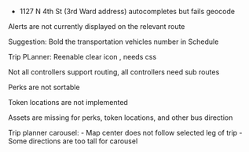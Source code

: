 - 1127 N 4th St (3rd Ward address) autocompletes but fails geocode

Alerts are not currently displayed on the relevant route 

Suggestion: Bold the transportation vehicles number in Schedule

Trip PLanner:
Reenable clear icon , needs css

Not all controllers support routing, all controllers need sub routes

Perks are not sortable

Token locations are not implemented

Assets are missing for perks, token locations, and other bus direction

Trip planner carousel:
	- Map center does not follow selected leg of trip
	- Some directions are too tall for carousel